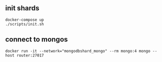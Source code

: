 ## init shards
```
docker-compose up
./scripts/init.sh
```

## connect to mongos
```
docker run -it --network="mongodbshard_mongo" --rm mongo:4 mongo --host router:27017
```
